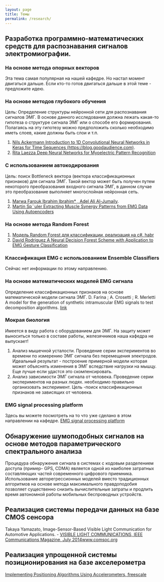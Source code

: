 ```yaml
---
layout: page
title: Темы
permalink: /research/
---
```


## Разработка программно-математических средств для распознавания сигналов электромиографии. 

### На основе метода опорных векторов
Эта тема самая популярная на нашей кафедре. Но настал момент двигаться дальше. Если кто-то готов двигаться дальше в этой теме - предложите идею.

### На основе методов глубокого обучения
Цель: Определение структуры нейронной сети для распознавания сигналов ЭМГ. 
В основе данного исследования должна лежать какая-то гипотеза о структуре сигнала ЭМГ или о способе его формирования. 
Полагаясь на эту гипотезу можно предположить сколько необходимо иметь слоев, какие должны быть слои и т.п.
1. [Nils Ackermann Introduction to 1D Convolutional Neural Networks in Keras for Time Sequences (https://blog.goodaudience.com)](https://blog.goodaudience.com/introduction-to-1d-convolutional-neural-networks-in-keras-for-time-sequences-3a7ff801a2cf).
2. [Rita Laezza Deep Neural Networks
for Myoelectric Pattern Recognition](http://publications.lib.chalmers.se/records/fulltext/254980/254980.pdf)

### С использованием автокодирования
Цель: поиск Bottleneck вектора (вектора классификационных признаков) для сигнала ЭМГ. Такой вектор может быть получен путем некоторого преобразования входного сигнала ЭМГ, в данном случае это преобразование выполняет многослойная нейронная сеть. 
1. [Marwa Farouk Ibrahim Ibrahim*
, Adel Ali Al-Jumaily](https://www.astesj.com/publications/ASTESJ_030111.pdf).
2. [Martin Sp¨uler Extracting Muscle Synergy Patterns from EMG
Data Using Autoencoders](https://www.researchgate.net/publication/306081011_Extracting_Muscle_Synergy_Patterns_from_EMG_Data_Using_Autoencoders/download)

### На основе метода Random Forest
1. [Модель Random Forest для классификации, реализация на c#. habr](https://habr.com/post/215453/)
2. [David Rodriguez A Neural Decision Forest Scheme with Application
to EMG Gesture Classification](https://ieeexplore.ieee.org/stamp/stamp.jsp?tp=&arnumber=7555990)

### Классификация EMG с использованием Ensemble Classifiers
Сейчас нет информации по этому направлению.

### На основе математических моделей EMG сигнала
Определение классификационных признаков на основе математической модели сигнала ЭМГ.
D. Farina ; A. Crosetti ; R. Merletti A model for the generation of synthetic intramuscular EMG signals to test decomposition algorithms. [link](https://ieeexplore.ieee.org/document/900250)

### Мокрая биология
Имеется в виду работа с оборудованием для ЭМГ. На защиту может выноситься только в составе работы, железячников наша кафедра не выпускает!
1. Анализ мышечной усталости. Проведение серии экспериментов во времени по измерению ЭМГ сигнала без перемещения электродов.
Идеальный результат - построение примерной модели которая может объяснять изменения в ЭМГ вследствие нагрузки на мышцу. Еще лучше если удастся это скомпенсировать.
2. Анализ зависимости ЭМГ сигнала от человека. Проведение серии экспериментов на разных людях. необходимо правильно организовать 
эксперимент. Цель -поиск классификационных признаков не зависящих от человека.

### EMG signal processing platform
Здесь вы можете посмотреть на то что уже сделано в этом направлении на кафедре.
[EMG signal processing platform](https://github.com/RF-Lab/emg_platform)

## Обнаружение шумоподобных сигналов на основе методов параметрического спектрального анализа 
Процедура обнаружения сигнала в системах с кодовым разделением доступа (пример- GPS, CDMA) является одной из наиболее затратных составляющих частей современного цифрового приемника. Использование авторегрессионных моделей вместо традиционных алгоритмов на основе метода максимального правдоподобия позволяет существенно снизить вычислительные затраты и продлить время автономной работы мобильных беспроводных устройств.

## Реализация системы передачи данных на базе CMOS сенсора
Takaya Yamazato, Image-Sensor-Based Visible Light Communication for Automotive Applications. - [VISIBLE LIGHT COMMUNICATIONS, IEEE Communications Magazine, July 2014]( http://www.comsoc.org/files/Publications/Tech%20Focus/2015/auto/1.pdf)www.comsoc.org

## Реализация упрощенной системы позиционирования на базе акселерометра
[Implementing Positioning Algorithms Using
Accelerometers, freescale](http://cache.freescale.com/files/sensors/doc/app_note/AN3397.pdf?fsrch=1&sr=2)

